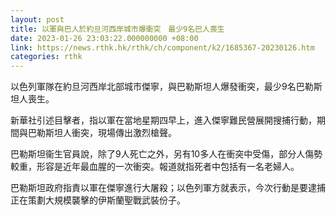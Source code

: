 ```yaml
---
layout: post
title: 以軍與巴人於約旦河西岸城市爆衝突　最少9名巴人喪生
date: 2023-01-26 23:03:22.000000000 +08:00
link: https://news.rthk.hk/rthk/ch/component/k2/1685367-20230126.htm
categories: rthk
---
```


以色列軍隊在約旦河西岸北部城市傑寧，與巴勒斯坦人爆發衝突，最少9名巴勒斯坦人喪生。

新華社引述目擊者，指以軍在當地星期四早上，進入傑寧難民營展開搜捕行動，期間與巴勒斯坦人衝突，現場傳出激烈槍聲。

巴勒斯坦衞生官員說，除了9人死亡之外，另有10多人在衝突中受傷，部分人傷勢較重，形容是近年最血腥的一次衝突。報道就指死者中包括有一名老婦人。

巴勒斯坦政府指責以軍在傑寧進行大屠殺；以色列軍方就表示，今次行動是要逮捕正在策劃大規模襲擊的伊斯蘭聖戰武裝份子。
